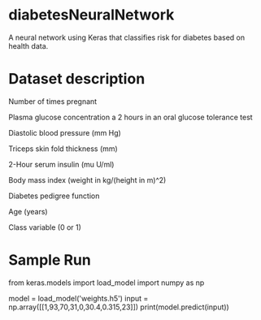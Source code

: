 # diabetesNeuralNetwork
A neural network using Keras that classifies risk for diabetes based on health data.

# Dataset description
Number of times pregnant

Plasma glucose concentration a 2 hours in an oral glucose tolerance test

Diastolic blood pressure (mm Hg)

Triceps skin fold thickness (mm)

2-Hour serum insulin (mu U/ml)

Body mass index (weight in kg/(height in m)^2)

Diabetes pedigree function

Age (years)

Class variable (0 or 1)

# Sample Run
from keras.models import load_model import numpy as np

model = load_model('weights.h5') input = np.array([[1,93,70,31,0,30.4,0.315,23]]) print(model.predict(input))
